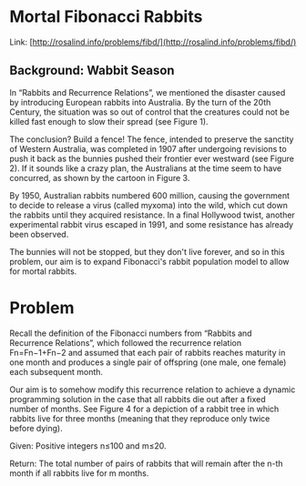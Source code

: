 
# Mortal Fibonacci Rabbits

Link: [http://rosalind.info/problems/fibd/](http://rosalind.info/problems/fibd/)

## Background: Wabbit Season

In “Rabbits and Recurrence Relations”, we mentioned the disaster caused by introducing European rabbits into Australia. By the turn of the 20th Century, the situation was so out of control that the creatures could not be killed fast enough to slow their spread (see Figure 1).

The conclusion? Build a fence! The fence, intended to preserve the sanctity of Western Australia, was completed in 1907 after undergoing revisions to push it back as the bunnies pushed their frontier ever westward (see Figure 2). If it sounds like a crazy plan, the Australians at the time seem to have concurred, as shown by the cartoon in Figure 3.

By 1950, Australian rabbits numbered 600 million, causing the government to decide to release a virus (called myxoma) into the wild, which cut down the rabbits until they acquired resistance. In a final Hollywood twist, another experimental rabbit virus escaped in 1991, and some resistance has already been observed.

The bunnies will not be stopped, but they don't live forever, and so in this problem, our aim is to expand Fibonacci's rabbit population model to allow for mortal rabbits.

# Problem

Recall the definition of the Fibonacci numbers from “Rabbits and Recurrence Relations”, which followed the recurrence relation Fn=Fn−1+Fn−2 and assumed that each pair of rabbits reaches maturity in one month and produces a single pair of offspring (one male, one female) each subsequent month.

Our aim is to somehow modify this recurrence relation to achieve a dynamic programming solution in the case that all rabbits die out after a fixed number of months. See Figure 4 for a depiction of a rabbit tree in which rabbits live for three months (meaning that they reproduce only twice before dying).

Given: Positive integers n≤100 and m≤20.

Return: The total number of pairs of rabbits that will remain after the n-th month if all rabbits live for m months.